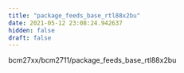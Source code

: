 ```yaml
---
title: "package_feeds_base_rtl88x2bu"
date: 2021-05-12 23:08:24.942637
hidden: false
draft: false
---
```


bcm27xx/bcm2711/package_feeds_base_rtl88x2bu

